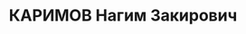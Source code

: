 ---
title: КАРИМОВ Нагим Закирович
description: 'Род. в 1909, Актанышский р-н, с. Старое Курмашево, татарин, член ВЛКСМ.
  Проживал: г. Казань. Студент, Казанский гос. пединститут

  Арестован 10.07.1937. Обв. по ст. 58-10 ч.1, 58-11. ("участник националистич. организации,
  восхваление троцкистов, антиколхозная агитация"). Приговор: ВК ВС СССР, 14.11.1937
  – 10 лет лишения свободы, конфискация имущества, поражен. прав на 5 лет, пленумом
  Верховного суда СССР 13.2.41 оправдан.'
---